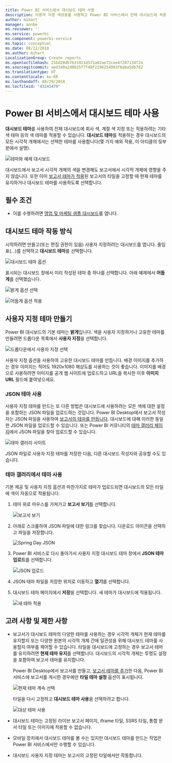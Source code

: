 ```yaml
---
title: Power BI 서비스에서 대시보드 테마 사용
description: 사용자 지정 색상표를 사용하고 Power BI 서비스에서 전체 대시보드에 적용하는 방법 알아보기
author: mihart
manager: annbe
ms.reviewer: ''
ms.service: powerbi
ms.component: powerbi-service
ms.topic: conceptual
ms.date: 08/22/2018
ms.author: mihart
LocalizationGroup: Create reports
ms.openlocfilehash: 25bd28db7b31921d5f1a02ae72cee47207134f2a
ms.sourcegitcommit: aed348a2d0025f7f40f2196254993f6aba5db7d2
ms.translationtype: HT
ms.contentlocale: ko-KR
ms.lasthandoff: 08/29/2018
ms.locfileid: "43241479"
---
```

# <a name="use-dashboard-themes-in-power-bi-service"></a>Power BI 서비스에서 대시보드 테마 사용
**대시보드 테마**를 사용하여 전체 대시보드에 회사 색, 계절 색 지정 또는 적용하려는 기타 색 테마 등의 색 테마를 적용할 수 있습니다. **대시보드 테마**를 적용하는 경우 대시보드의 모든 시각적 개체에서는 선택한 테마를 사용합니다(몇 가지 예외 적용, 이 아티클의 뒷부분에서 설명).

![테마와 예제 대시보드](media/service-dashboard-themes/power-bi-full-dashboard-theme.png)

대시보드에서 보고서 시각적 개체의 색을 변경해도 보고서에서 시각적 개체에 영향을 주지 않습니다. 또한 이미 [보고서 테마가 적용](desktop-report-themes.md)된 보고서의 타일을 고정할 때 현재 테마를 유지하거나 대시보드 테마를 사용하도록 선택합니다.


## <a name="prerequisites"></a>필수 조건
* 이를 수행하려면 [영업 및 마케팅 샘플 대시보드](sample-datasets.md)를 엽니다.


## <a name="how-dashboard-themes-work"></a>대시보드 테마 작동 방식
시작하려면 만들고(또는 편집 권한이 있음) 사용자 지정하려는 대시보드를 엽니다. 줄임표(...)를 선택하고 **대시보드 테마**를 선택합니다. 

![대시보드 테마 옵션](media/service-dashboard-themes/power-bi-dashboard-theme.png)

표시되는 대시보드 창에서 미리 작성된 테마 중 하나를 선택합니다.  아래 예제에서 **어둡게**를 선택했습니다.

![밝게 옵션 선택](media/service-dashboard-themes/power-bi-theme-menu.png)

![어둡게 옵션 적용](media/service-dashboard-themes/power-bi-theme-dark.png)

## <a name="create-a-custom-theme"></a>사용자 지정 테마 만들기

Power BI 대시보드의 기본 테마는 **밝게**입니다. 색을 사용자 지정하거나 고유한 테마를 만들려면 드롭다운 목록에서 **사용자 지정**을 선택합니다. 

![드롭다운에서 사용자 지정 선택](media/service-dashboard-themes/power-bi-theme-custom.png)

사용자 지정 옵션을 사용하여 고유한 대시보드 테마를 만듭니다. 배경 이미지를 추가하는 경우 이미지는 적어도 1920x1080 해상도를 사용하는 것이 좋습니다. 이미지를 배경으로 사용하려면 이미지를 공개 웹 사이트에 업로드하고 URL을 복사한 이후 **이미지 URL** 필드에 붙여넣으세요. 

### <a name="using-json-themes"></a>JSON 테마 사용
사용자 지정 테마를 만드는 또 다른 방법은 대시보드에 사용하려는 모든 색에 대한 설정을 포함하는 JSON 파일을 업로드하는 것입니다. Power BI Desktop에서 보고서 작성자는 JSON 파일을 사용하여 [보고서의 테마를 만듭니다](desktop-report-themes.md). 대시보드에 대해 이러한 동일한 JSON 파일을 업로드할 수 있습니다. 또는 Power BI 커뮤니티의 [테마 갤러리 페이지](https://community.powerbi.com/t5/Themes-Gallery/bd-p/ThemesGallery)에서 JSON 파일을 찾아 업로드할 수 있습니다. 

![테마 갤러리 사이트](media/service-dashboard-themes/power-bi-theme-gallery.png)

JSON 파일로 사용자 지정 테마를 저장한 다음, 다른 대시보드 작성자와 공유할 수도 있습니다. 

### <a name="use-a-theme-from-the-theme-gallery"></a>테마 갤러리에서 테마 사용

기본 제공 및 사용자 지정 옵션과 마찬가지로 테마가 업로드되면 대시보드의 모든 타일에 색이 자동으로 적용됩니다. 

1. 테마 위로 마우스를 가져가고 **보고서 보기**를 선택합니다.

    ![보고서 보기](media/service-dashboard-themes/power-bi-choose-theme.png)

2. 아래로 스크롤하여 JSON 파일에 대한 링크를 찾습니다.  다운로드 아이콘을 선택하고 파일을 저장합니다.

    ![Spring Day JSON](media/service-dashboard-themes/power-bi-theme-json.png)

3. Power BI 서비스로 다시 돌아가서 사용자 지정 대시보드 테마 창에서 **JSON 테마 업로드**를 선택합니다.

    ![JSON 업로드](media/service-dashboard-themes/power-bi-upload-theme.png)

4. JSON 테마 파일을 저장한 위치로 이동하고 **열기**를 선택합니다.

5. 대시보드 테마 페이지에서 **저장**을 선택합니다. 새 테마가 대시보드에 적용됩니다.

    ![새 테마 적용](media/service-dashboard-themes/power-bi-json.png)

## <a name="considerations-and-limitations"></a>고려 사항 및 제한 사항

* 보고서가 대시보드 테마의 다양한 테마를 사용하는 경우 시각적 개체가 현재 테마를 유지할지 또는 다양한 원본의 시각적 개체 간에 일관성을 위해 대시보드 테마를 사용할지 여부를 제어할 수 있습니다. 타일을 대시보드에 고정하는 경우 보고서 테마를 유지하려면 **현재 테마 유지**를 선택합니다. 대시보드의 시각적 개체는 투명도 설정을 포함하여 보고서 테마를 유지합니다. 

    Power BI Desktop에서 보고서를 만들고, [보고서 테마를 추가](desktop-report-themes.md)한 다음, Power BI 서비스에 보고서를 게시한 경우에만 **타일 테마 설정** 옵션이 표시됩니다. 

    ![현재 테마 계속 선택](media/service-dashboard-themes/power-bi-keep-current.png)

    타일을 다시 고정하고 **대시보드 테마 사용**을 선택하려고 합니다.

    ![대상 테마 사용](media/service-dashboard-themes/power-bi-use-destination.png)

* 대시보드 테마는 고정된 라이브 보고서 페이지, iframe 타일, SSRS 타일, 통합 문서 타일 또는 이미지에 적용할 수 없습니다.
* 모바일 장치에서 대시보드 테마를 볼 수는 있지만 대시보드 테마를 만드는 작업은 Power BI 서비스에서만 수행할 수 있습니다. 
* 대시보드 사용자 지정 테마는 보고서의 고정된 타일에서만 작동합니다. 

